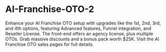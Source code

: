 # AI-Franchise-OTO-2
Enhance your AI Franchise OTO setup with upgrades like the 1st, 2nd, 3rd, and 4th options, featuring Advanced features, Funnel integration, and Reseller License. The front-end offers an agency license, plus multiple OTOs. Grab massive discounts and a bonus pack worth $25K. Visit the AI Franchise OTO sales pages for full details.
